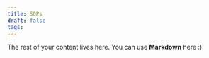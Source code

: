 ```yaml
---
title: SOPs
draft: false
tags:
---
```

 
The rest of your content lives here. You can use **Markdown** here :)